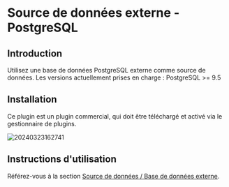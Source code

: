 # Source de données externe - PostgreSQL

<PluginInfo commercial="true" name="data-source-external-postgres"></PluginInfo>

## Introduction

Utilisez une base de données PostgreSQL externe comme source de données. Les versions actuellement prises en charge : PostgreSQL >= 9.5

## Installation

Ce plugin est un plugin commercial, qui doit être téléchargé et activé via le gestionnaire de plugins.

![20240323162741](https://static-docs.nocobase.com/20240323162741.png)

## Instructions d'utilisation

Référez-vous à la section [Source de données / Base de données externe](/handbook/data-source-manager/external-database).
